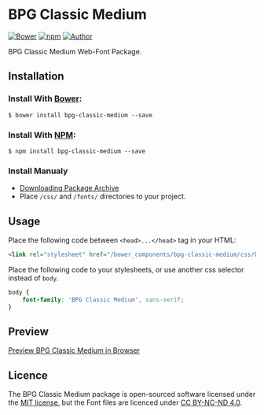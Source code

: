 # BPG Classic Medium

[![Bower](https://img.shields.io/bower/v/bpg-classic-medium.svg)](http://bower.io/search/?q=bpg-classic-medium)
[![npm](https://img.shields.io/npm/v/bpg-classic-medium.svg)](https://www.npmjs.com/package/bpg-classic-medium)
[![Author](https://img.shields.io/badge/Font_Author-Besarion_Gugushvili-blue.svg)](https://github.com/web-fonts/bpg-classic-medium)

BPG Classic Medium Web-Font Package.

## Installation

### Install With [Bower](http://bower.io):

```
$ bower install bpg-classic-medium --save
```

### Install With [NPM](https://www.npmjs.com):

```
$ npm install bpg-classic-medium --save
```

### Install Manualy

* [Downloading Package Archive](https://github.com/web-fonts/bpg-classic-medium/archive/master.zip)
* Place `/css/` and `/fonts/` directories to your project.

## Usage

Place the following code between `<head>...</head>` tag in your HTML:

```html
<link rel="stylesheet" href="/bower_components/bpg-classic-medium/css/bpg-classic-medium.css">
```

Place the following code to your stylesheets, or use another css selector instead of `body`.

```css
body {
    font-family: 'BPG Classic Medium', sans-serif;
}
```

## Preview

[Preview BPG Classic Medium in Browser](http://web-fonts.ge/bpg-classic-medium)

## Licence

The BPG Classic Medium package is open-sourced software licensed under the [MIT license](http://opensource.org/licenses/MIT), but the Font files are licenced under [CC BY-NC-ND 4.0](http://creativecommons.org/licenses/by-nc-nd/4.0/).